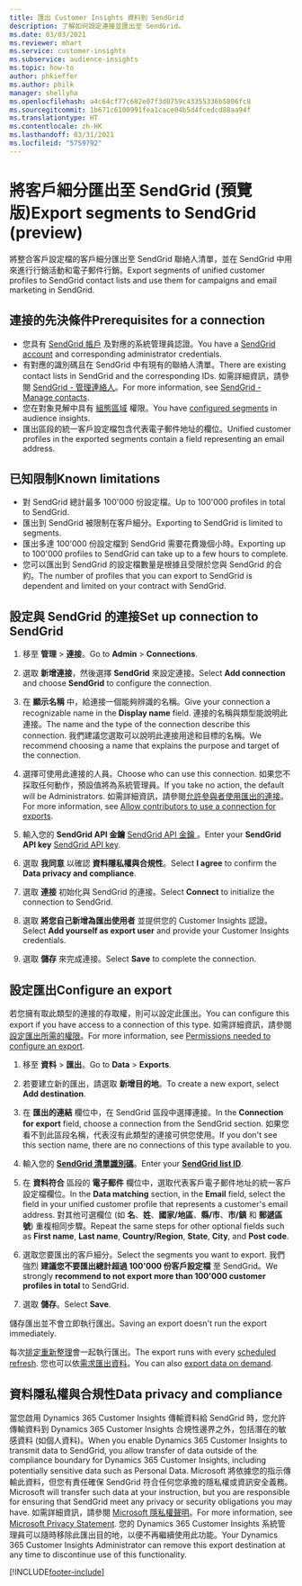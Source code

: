```yaml
---
title: 匯出 Customer Insights 資料到 SendGrid
description: 了解如何設定連接並匯出至 SendGrid。
ms.date: 03/03/2021
ms.reviewer: mhart
ms.service: customer-insights
ms.subservice: audience-insights
ms.topic: how-to
author: phkieffer
ms.author: philk
manager: shellyha
ms.openlocfilehash: a4c64cf77c682e07f3d0759c43355336b5806fc8
ms.sourcegitcommit: 1b671c6100991fea1cace04b5d4fcedcd88aa94f
ms.translationtype: HT
ms.contentlocale: zh-HK
ms.lasthandoff: 03/31/2021
ms.locfileid: "5759792"
---
```

# <a name="export-segments-to-sendgrid-preview"></a><span data-ttu-id="9ddd0-103">將客戶細分匯出至 SendGrid (預覽版)</span><span class="sxs-lookup"><span data-stu-id="9ddd0-103">Export segments to SendGrid (preview)</span></span>

<span data-ttu-id="9ddd0-104">將整合客戶設定檔的客戶細分匯出至 SendGrid 聯絡人清單，並在 SendGrid 中用來進行行銷活動和電子郵件行銷。</span><span class="sxs-lookup"><span data-stu-id="9ddd0-104">Export segments of unified customer profiles to SendGrid contact lists and use them for campaigns and email marketing in SendGrid.</span></span> 

## <a name="prerequisites-for-a-connection"></a><span data-ttu-id="9ddd0-105">連接的先決條件</span><span class="sxs-lookup"><span data-stu-id="9ddd0-105">Prerequisites for a connection</span></span>

-   <span data-ttu-id="9ddd0-106">您具有 [SendGrid 帳戶](https://sendgrid.com/) 及對應的系統管理員認證。</span><span class="sxs-lookup"><span data-stu-id="9ddd0-106">You have a [SendGrid account](https://sendgrid.com/) and corresponding administrator credentials.</span></span>
-   <span data-ttu-id="9ddd0-107">有對應的識別碼且在 SendGrid 中有現有的聯絡人清單。</span><span class="sxs-lookup"><span data-stu-id="9ddd0-107">There are existing contact lists in SendGrid and the corresponding IDs.</span></span> <span data-ttu-id="9ddd0-108">如需詳細資訊，請參閱 [SendGrid - 管理連絡人](https://sendgrid.com/docs/ui/managing-contacts/create-and-manage-contacts/#manage-contacts)。</span><span class="sxs-lookup"><span data-stu-id="9ddd0-108">For more information, see [SendGrid - Manage contacts](https://sendgrid.com/docs/ui/managing-contacts/create-and-manage-contacts/#manage-contacts).</span></span>
-   <span data-ttu-id="9ddd0-109">您在對象見解中具有 [組態區域](segments.md) 權限。</span><span class="sxs-lookup"><span data-stu-id="9ddd0-109">You have [configured segments](segments.md) in audience insights.</span></span>
-   <span data-ttu-id="9ddd0-110">匯出區段的統一客戶設定檔包含代表電子郵件地址的欄位。</span><span class="sxs-lookup"><span data-stu-id="9ddd0-110">Unified customer profiles in the exported segments contain a field representing an email address.</span></span>

## <a name="known-limitations"></a><span data-ttu-id="9ddd0-111">已知限制</span><span class="sxs-lookup"><span data-stu-id="9ddd0-111">Known limitations</span></span>

- <span data-ttu-id="9ddd0-112">對 SendGrid 總計最多 100'000 份設定檔。</span><span class="sxs-lookup"><span data-stu-id="9ddd0-112">Up to 100'000 profiles in total to SendGrid.</span></span>
- <span data-ttu-id="9ddd0-113">匯出到 SendGrid 被限制在客戶細分。</span><span class="sxs-lookup"><span data-stu-id="9ddd0-113">Exporting to SendGrid is limited to segments.</span></span>
- <span data-ttu-id="9ddd0-114">匯出多達 100'000 份設定檔到 SendGrid 需要花費幾個小時。</span><span class="sxs-lookup"><span data-stu-id="9ddd0-114">Exporting up to 100'000 profiles to SendGrid can take up to a few hours to complete.</span></span> 
- <span data-ttu-id="9ddd0-115">您可以匯出到 SendGrid 的設定檔數量是根據且受限於您與 SendGrid 的合約。</span><span class="sxs-lookup"><span data-stu-id="9ddd0-115">The number of profiles that you can export to SendGrid is dependent and limited on your contract with SendGrid.</span></span>

## <a name="set-up-connection-to-sendgrid"></a><span data-ttu-id="9ddd0-116">設定與 SendGrid 的連接</span><span class="sxs-lookup"><span data-stu-id="9ddd0-116">Set up connection to SendGrid</span></span>

1. <span data-ttu-id="9ddd0-117">移至 **管理** > **連接**。</span><span class="sxs-lookup"><span data-stu-id="9ddd0-117">Go to **Admin** > **Connections**.</span></span>

1. <span data-ttu-id="9ddd0-118">選取 **新增連接**，然後選擇 **SendGrid** 來設定連接。</span><span class="sxs-lookup"><span data-stu-id="9ddd0-118">Select **Add connection** and choose **SendGrid** to configure the connection.</span></span>

1. <span data-ttu-id="9ddd0-119">在 **顯示名稱** 中，給連接一個能夠辨識的名稱。</span><span class="sxs-lookup"><span data-stu-id="9ddd0-119">Give your connection a recognizable name in the **Display name** field.</span></span> <span data-ttu-id="9ddd0-120">連接的名稱與類型能說明此連接。</span><span class="sxs-lookup"><span data-stu-id="9ddd0-120">The name and the type of the connection describe this connection.</span></span> <span data-ttu-id="9ddd0-121">我們建議您選取可以說明此連接用途和目標的名稱。</span><span class="sxs-lookup"><span data-stu-id="9ddd0-121">We recommend choosing a name that explains the purpose and target of the connection.</span></span>

1. <span data-ttu-id="9ddd0-122">選擇可使用此連接的人員。</span><span class="sxs-lookup"><span data-stu-id="9ddd0-122">Choose who can use this connection.</span></span> <span data-ttu-id="9ddd0-123">如果您不採取任何動作，預設值將為系統管理員。</span><span class="sxs-lookup"><span data-stu-id="9ddd0-123">If you take no action, the default will be Administrators.</span></span> <span data-ttu-id="9ddd0-124">如需詳細資訊，請參閱[允許參與者使用匯出的連接](connections.md#allow-contributors-to-use-a-connection-for-exports)。</span><span class="sxs-lookup"><span data-stu-id="9ddd0-124">For more information, see [Allow contributors to use a connection for exports](connections.md#allow-contributors-to-use-a-connection-for-exports).</span></span>

1. <span data-ttu-id="9ddd0-125">輸入您的 **SendGrid API 金鑰** [SendGrid API 金鑰 ](https://sendgrid.com/docs/ui/account-and-settings/api-keys/)。</span><span class="sxs-lookup"><span data-stu-id="9ddd0-125">Enter your **SendGrid API key** [SendGrid API key](https://sendgrid.com/docs/ui/account-and-settings/api-keys/).</span></span>

1. <span data-ttu-id="9ddd0-126">選取 **我同意** 以確認 **資料隱私權與合規性**。</span><span class="sxs-lookup"><span data-stu-id="9ddd0-126">Select **I agree** to confirm the **Data privacy and compliance**.</span></span>

1. <span data-ttu-id="9ddd0-127">選取 **連接** 初始化與 SendGrid 的連接。</span><span class="sxs-lookup"><span data-stu-id="9ddd0-127">Select **Connect** to initialize the connection to SendGrid.</span></span>

1. <span data-ttu-id="9ddd0-128">選取 **將您自己新增為匯出使用者** 並提供您的 Customer Insights 認證。</span><span class="sxs-lookup"><span data-stu-id="9ddd0-128">Select **Add yourself as export user** and provide your Customer Insights credentials.</span></span>

1. <span data-ttu-id="9ddd0-129">選取 **儲存** 來完成連接。</span><span class="sxs-lookup"><span data-stu-id="9ddd0-129">Select **Save** to complete the connection.</span></span>

## <a name="configure-an-export"></a><span data-ttu-id="9ddd0-130">設定匯出</span><span class="sxs-lookup"><span data-stu-id="9ddd0-130">Configure an export</span></span>

<span data-ttu-id="9ddd0-131">若您擁有取此類型的連接的存取權，則可以設定此匯出。</span><span class="sxs-lookup"><span data-stu-id="9ddd0-131">You can configure this export if you have access to a connection of this type.</span></span> <span data-ttu-id="9ddd0-132">如需詳細資訊，請參閱[設定匯出所需的權限](export-destinations.md#set-up-a-new-export)。</span><span class="sxs-lookup"><span data-stu-id="9ddd0-132">For more information, see [Permissions needed to configure an export](export-destinations.md#set-up-a-new-export).</span></span>

1. <span data-ttu-id="9ddd0-133">移至 **資料** > **匯出**。</span><span class="sxs-lookup"><span data-stu-id="9ddd0-133">Go to **Data** > **Exports**.</span></span>

1. <span data-ttu-id="9ddd0-134">若要建立新的匯出，請選取 **新增目的地**。</span><span class="sxs-lookup"><span data-stu-id="9ddd0-134">To create a new export, select **Add destination**.</span></span>

1. <span data-ttu-id="9ddd0-135">在 **匯出的連結** 欄位中，在 SendGrid 區段中選擇連接。</span><span class="sxs-lookup"><span data-stu-id="9ddd0-135">In the **Connection for export** field, choose a connection from the SendGrid section.</span></span> <span data-ttu-id="9ddd0-136">如果您看不到此區段名稱，代表沒有此類型的連接可供您使用。</span><span class="sxs-lookup"><span data-stu-id="9ddd0-136">If you don't see this section name, there are no connections of this type available to you.</span></span>

1. <span data-ttu-id="9ddd0-137">輸入您的 **[SendGrid 清單識別碼](https://sendgrid.com/docs/ui/managing-contacts/create-and-manage-contacts/#manage-contacts)**。</span><span class="sxs-lookup"><span data-stu-id="9ddd0-137">Enter your **[SendGrid list ID](https://sendgrid.com/docs/ui/managing-contacts/create-and-manage-contacts/#manage-contacts)**.</span></span>

1. <span data-ttu-id="9ddd0-138">在 **資料符合** 區段的 **電子郵件** 欄位中，選取代表客戶電子郵件地址的統一客戶設定檔欄位。</span><span class="sxs-lookup"><span data-stu-id="9ddd0-138">In the **Data matching** section, in the **Email** field, select the field in your unified customer profile that represents a customer's email address.</span></span> <span data-ttu-id="9ddd0-139">對其他可選欄位 (如 **名**、**姓**、**國家/地區**、**縣/市**、**市/鎮** 和 **郵遞區號**) 重複相同步驟。</span><span class="sxs-lookup"><span data-stu-id="9ddd0-139">Repeat the same steps for other optional fields such as **First name**, **Last name**, **Country/Region**, **State**, **City**, and **Post code**.</span></span>

1. <span data-ttu-id="9ddd0-140">選取您要匯出的客戶細分。</span><span class="sxs-lookup"><span data-stu-id="9ddd0-140">Select the segments you want to export.</span></span> <span data-ttu-id="9ddd0-141">我們強烈 **建議您不要匯出總計超過 100'000 份客戶設定檔** 至 SendGrid。</span><span class="sxs-lookup"><span data-stu-id="9ddd0-141">We strongly **recommend to not export more than 100'000 customer profiles in total** to SendGrid.</span></span> 

1. <span data-ttu-id="9ddd0-142">選取 **儲存**。</span><span class="sxs-lookup"><span data-stu-id="9ddd0-142">Select **Save**.</span></span>

<span data-ttu-id="9ddd0-143">儲存匯出並不會立即執行匯出。</span><span class="sxs-lookup"><span data-stu-id="9ddd0-143">Saving an export doesn't run the export immediately.</span></span>

<span data-ttu-id="9ddd0-144">每次[排定重新整理](system.md#schedule-tab)會一起執行匯出。</span><span class="sxs-lookup"><span data-stu-id="9ddd0-144">The export runs with every [scheduled refresh](system.md#schedule-tab).</span></span> <span data-ttu-id="9ddd0-145">您也可以依[需求匯出資料](export-destinations.md#run-exports-on-demand)。</span><span class="sxs-lookup"><span data-stu-id="9ddd0-145">You can also [export data on demand](export-destinations.md#run-exports-on-demand).</span></span> 

## <a name="data-privacy-and-compliance"></a><span data-ttu-id="9ddd0-146">資料隱私權與合規性</span><span class="sxs-lookup"><span data-stu-id="9ddd0-146">Data privacy and compliance</span></span>

<span data-ttu-id="9ddd0-147">當您啟用 Dynamics 365 Customer Insights 傳輸資料給 SendGrid 時，您允許傳輸資料到 Dynamics 365 Customer Insights 合規性邊界之外，包括潛在的敏感資料 (如個人資料)。</span><span class="sxs-lookup"><span data-stu-id="9ddd0-147">When you enable Dynamics 365 Customer Insights to transmit data to SendGrid, you allow transfer of data outside of the compliance boundary for Dynamics 365 Customer Insights, including potentially sensitive data such as Personal Data.</span></span> <span data-ttu-id="9ddd0-148">Microsoft 將依據您的指示傳輸此資料，但您有責任確保 SendGrid 符合任何您承擔的隱私權或資訊安全義務。</span><span class="sxs-lookup"><span data-stu-id="9ddd0-148">Microsoft will transfer such data at your instruction, but you are responsible for ensuring that SendGrid meet any privacy or security obligations you may have.</span></span> <span data-ttu-id="9ddd0-149">如需詳細資訊，請參閱 [Microsoft 隱私權聲明](https://go.microsoft.com/fwlink/?linkid=396732)。</span><span class="sxs-lookup"><span data-stu-id="9ddd0-149">For more information, see [Microsoft Privacy Statement](https://go.microsoft.com/fwlink/?linkid=396732).</span></span>
<span data-ttu-id="9ddd0-150">您的 Dynamics 365 Customer Insights 系統管理員可以隨時移除此匯出目的地，以便不再繼續使用此功能。</span><span class="sxs-lookup"><span data-stu-id="9ddd0-150">Your Dynamics 365 Customer Insights Administrator can remove this export destination at any time to discontinue use of this functionality.</span></span>


[!INCLUDE[footer-include](../includes/footer-banner.md)]